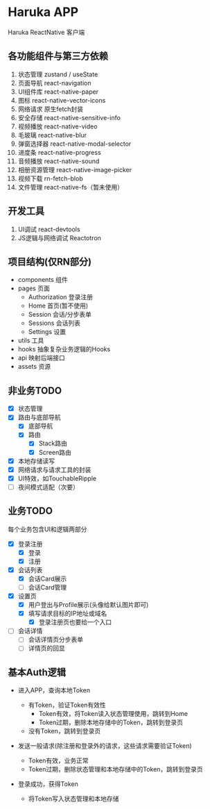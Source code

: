 # Haruka APP
Haruka ReactNative 客户端

## 各功能组件与第三方依赖
1. 状态管理 zustand / useState
2. 页面导航 react-navigation
3. UI组件库 react-native-paper
4. 图标 react-native-vector-icons
5. 网络请求 原生fetch封装
6. 安全存储 react-native-sensitive-info
7. 视频播放 react-native-video
8. 毛玻璃 react-native-blur
9.  弹窗选择器 react-native-modal-selector
10. 进度条 react-native-progress
11. 音频播放 react-native-sound
12. 相册资源管理 react-native-image-picker
13. 视频下载 rn-fetch-blob
14. 文件管理 react-native-fs（暂未使用）

## 开发工具
1. UI调试 react-devtools
2. JS逻辑与网络调试 Reactotron

## 项目结构(仅RN部分)
- components 组件  
- pages 页面  
    - Authorization 登录注册  
    - Home 首页(暂不使用)  
    - Session 会话/分步表单  
    - Sessions 会话列表  
    - Settings 设置  
- utils 工具  
- hooks 抽象复杂业务逻辑的Hooks
- api 映射后端接口
- assets 资源

## 非业务TODO
- [x] 状态管理
- [x] 路由与底部导航
  - [x] 底部导航
  - [x] 路由
    - [x] Stack路由
    - [x] Screen路由
- [x] 本地存储读写
- [x] 网络请求与请求工具的封装
- [x] UI特效，如TouchableRipple
- [ ] 夜间模式适配（次要）

## 业务TODO
每个业务包含UI和逻辑两部分
- [x] 登录注册
  - [x] 登录
  - [x] 注册 
- [x] 会话列表
  - [x] 会话Card展示
  - [ ] 会话Card管理
- [x] 设置页
  - [x] 用户登出与Profile展示(头像给默认图片即可)
  - [x] 填写请求目标的IP地址或域名
    - [x] 登录注册页也要给一个入口
- [ ] 会话详情
  - [ ] 会话详情页分步表单
  - [ ] 详情页的回显

## 基本Auth逻辑
- 进入APP，查询本地Token
   - 有Token，验证Token有效性
        - Token有效，将Token读入状态管理使用，跳转到Home
        - Token过期，删除本地存储中的Token，跳转到登录页
   - 没有Token，跳转到登录页

- 发送一般请求(除注册和登录外的请求，这些请求需要验证Token)
   - Token有效，业务正常
   - Token过期，删除状态管理和本地存储中的Token，跳转到登录页

- 登录成功，获得Token
   - 将Token写入状态管理和本地存储